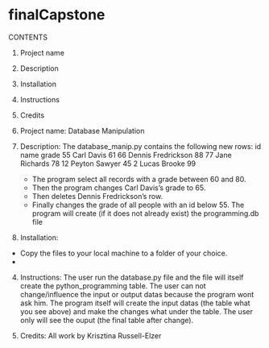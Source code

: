 # finalCapstone

CONTENTS
1. Project name
2. Description
3. Installation
4. Instructions
5. Credits


1. Project name: Database Manipulation

2. Description:
The database_manip.py contains the following new rows:
id    name              grade
55 Carl Davis             61
66 Dennis Fredrickson     88
77 Jane Richards          78
12 Peyton Sawyer          45
2 Lucas Brooke            99
    - The program select all records with a grade between 60 and 80.
    - Then the program changes Carl Davis’s grade to 65.
    - Then deletes Dennis Fredrickson’s row.
    - Finally changes the grade of all people with an id below 55.
    The program will create (if it does not already exist) the programming.db file

3. Installation:
  - Copy the files to your local machine to a folder of your choice.
  -

4. Instructions:
The user run the database.py file and the file will itself create the python_programming table. The user can not change/influence the input or output datas because the program wont ask him. The program itself will create the input datas (the table what you see above) and make the changes what under the table. The user only will see the ouput (the final table after change).

5. Credits: 
All work by Krisztina Russell-Elzer
